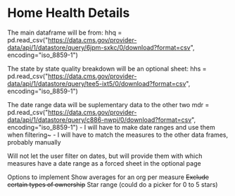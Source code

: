 # Home Health Details

The main dataframe will be from:
hhq = pd.read_csv("https://data.cms.gov/provider-data/api/1/datastore/query/6jpm-sxkc/0/download?format=csv", encoding="iso_8859-1")

The state by state quality breakdown will be an optional sheet:
hhs = pd.read_csv("https://data.cms.gov/provider-data/api/1/datastore/query/tee5-ixt5/0/download?format=csv", encoding="iso_8859-1")

The date range data will be suplementary data to the other two
mdr = pd.read_csv("https://data.cms.gov/provider-data/api/1/datastore/query/c886-nwpj/0/download?format=csv", encoding="iso_8859-1")
    - I will have to make date ranges and use them when filtering~
    - I will have to match the measures to the other data frames, probably manually

Will not let the user filter on dates, but will provide them with which measures have a date range as a forced sheet in the optional page


Options to implement 
    Show averages for an org per measure
    ~~Exclude certain types of ownership~~
    Star range (could do a picker for 0 to 5 stars)
    